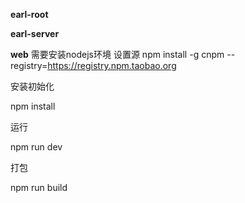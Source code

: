 **earl-root**


**earl-server**

**web**
需要安装nodejs环境
设置源
npm install -g cnpm --registry=https://registry.npm.taobao.org

安装初始化

npm install

运行

npm run dev

打包

npm run build
